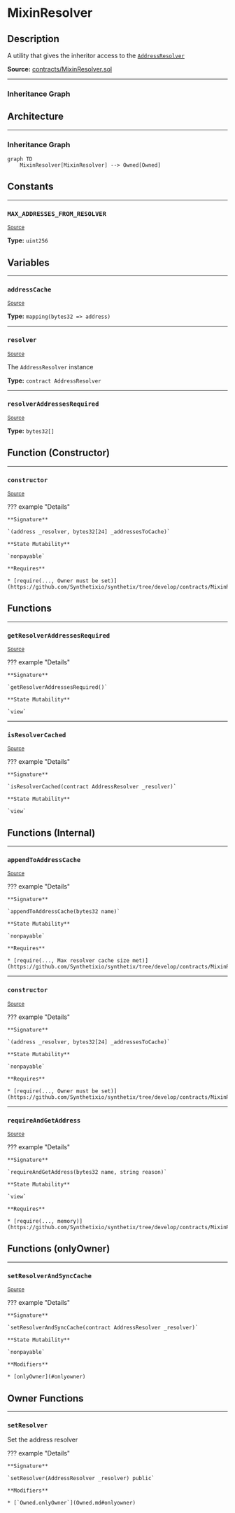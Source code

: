 # MixinResolver

## Description

A utility that gives the inheritor access to the [`AddressResolver`](AddressResolver.md)



**Source:** [contracts/MixinResolver.sol](https://github.com/Synthetixio/synthetix/tree/develop/contracts/MixinResolver.sol)


---
### Inheritance Graph

<!--centered-image>
    ![[name] inheritance graph](../img/graphs/MixinResolver.svg)
</centered-image-->

## Architecture


---
### Inheritance Graph

```mermaid
graph TD
    MixinResolver[MixinResolver] --> Owned[Owned]
```

## Constants


---
### `MAX_ADDRESSES_FROM_RESOLVER`

<sub>[Source](https://github.com/Synthetixio/synthetix/tree/develop/contracts/MixinResolver.sol#L18)</sub>





**Type:** `uint256`

## Variables


---
### `addressCache`

<sub>[Source](https://github.com/Synthetixio/synthetix/tree/develop/contracts/MixinResolver.sol#L14)</sub>





**Type:** `mapping(bytes32 => address)`


---
### `resolver`

<sub>[Source](https://github.com/Synthetixio/synthetix/tree/develop/contracts/MixinResolver.sol#L12)</sub>



The `AddressResolver` instance




**Type:** `contract AddressResolver`


---
### `resolverAddressesRequired`

<sub>[Source](https://github.com/Synthetixio/synthetix/tree/develop/contracts/MixinResolver.sol#L16)</sub>





**Type:** `bytes32[]`

## Function (Constructor)


---
### `constructor`

<sub>[Source](https://github.com/Synthetixio/synthetix/tree/develop/contracts/MixinResolver.sol#L20)</sub>



??? example "Details"

    **Signature**

    `(address _resolver, bytes32[24] _addressesToCache)`

    **State Mutability**

    `nonpayable`

    **Requires**

    * [require(..., Owner must be set)](https://github.com/Synthetixio/synthetix/tree/develop/contracts/MixinResolver.sol#L22)

## Functions


---
### `getResolverAddressesRequired`

<sub>[Source](https://github.com/Synthetixio/synthetix/tree/develop/contracts/MixinResolver.sol#L76)</sub>



??? example "Details"

    **Signature**

    `getResolverAddressesRequired()`

    **State Mutability**

    `view`


---
### `isResolverCached`

<sub>[Source](https://github.com/Synthetixio/synthetix/tree/develop/contracts/MixinResolver.sol#L58)</sub>



??? example "Details"

    **Signature**

    `isResolverCached(contract AddressResolver _resolver)`

    **State Mutability**

    `view`

## Functions (Internal)


---
### `appendToAddressCache`

<sub>[Source](https://github.com/Synthetixio/synthetix/tree/develop/contracts/MixinResolver.sol#L87)</sub>



??? example "Details"

    **Signature**

    `appendToAddressCache(bytes32 name)`

    **State Mutability**

    `nonpayable`

    **Requires**

    * [require(..., Max resolver cache size met)](https://github.com/Synthetixio/synthetix/tree/develop/contracts/MixinResolver.sol#L89)


---
### `constructor`

<sub>[Source](https://github.com/Synthetixio/synthetix/tree/develop/contracts/MixinResolver.sol#L20)</sub>



??? example "Details"

    **Signature**

    `(address _resolver, bytes32[24] _addressesToCache)`

    **State Mutability**

    `nonpayable`

    **Requires**

    * [require(..., Owner must be set)](https://github.com/Synthetixio/synthetix/tree/develop/contracts/MixinResolver.sol#L22)


---
### `requireAndGetAddress`

<sub>[Source](https://github.com/Synthetixio/synthetix/tree/develop/contracts/MixinResolver.sol#L50)</sub>



??? example "Details"

    **Signature**

    `requireAndGetAddress(bytes32 name, string reason)`

    **State Mutability**

    `view`

    **Requires**

    * [require(..., memory)](https://github.com/Synthetixio/synthetix/tree/develop/contracts/MixinResolver.sol#L52)

## Functions (onlyOwner)


---
### `setResolverAndSyncCache`

<sub>[Source](https://github.com/Synthetixio/synthetix/tree/develop/contracts/MixinResolver.sol#L38)</sub>



??? example "Details"

    **Signature**

    `setResolverAndSyncCache(contract AddressResolver _resolver)`

    **State Mutability**

    `nonpayable`

    **Modifiers**

    * [onlyOwner](#onlyowner)

## Owner Functions


---
### `setResolver`

Set the address resolver


??? example "Details"


    **Signature**
    
    `setResolver(AddressResolver _resolver) public`
    
    **Modifiers**
    
    * [`Owned.onlyOwner`](Owned.md#onlyowner)

